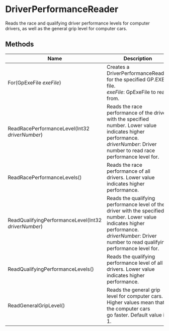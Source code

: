 # DriverPerformanceReader

Reads the race and qualifying driver performance levels for computer drivers,
as well as the general grip level for computer cars.

## Methods

| Name  | Description  |
|-------|--------------|
| For(GpExeFile *exeFile*)  | Creates a DriverPerformanceReader for the specified GP.EXE file.<br />*exeFile*: GpExeFile to read from.<br />  |
| ReadRacePerformanceLevel(Int32 *driverNumber*)  | Reads the race performance of the driver with the specified number. Lower value indicates higher performance.<br />*driverNumber*: Driver number to read race performance level for.<br />  |
| ReadRacePerformanceLevels()  | Reads the race performance of all drivers. Lower value indicates higher performance.  |
| ReadQualifyingPerformanceLevel(Int32 *driverNumber*)  | Reads the qualifying performance level of the driver with the specified number. Lower value indicates higher performance.<br />*driverNumber*: Driver number to read qualifying performance level for.<br />  |
| ReadQualifyingPerformanceLevels()  | Reads the qualifying performance level of all drivers. Lower value indicates higher performance.  |
| ReadGeneralGripLevel()  | Reads the general grip level for computer cars. Higher values mean that the computer cars<br />go faster. Default value is 1.  |


